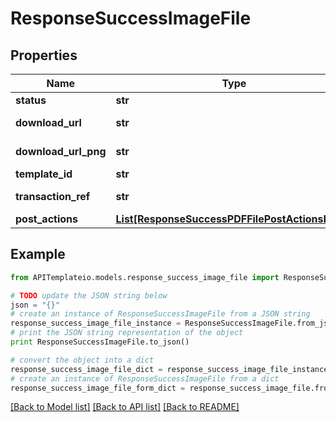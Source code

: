 # ResponseSuccessImageFile


## Properties
Name | Type | Description | Notes
------------ | ------------- | ------------- | -------------
**status** | **str** | Status | [optional] 
**download_url** | **str** | Download URL | [optional] 
**download_url_png** | **str** | Download URL PNG | [optional] 
**template_id** | **str** | Template ID | [optional] 
**transaction_ref** | **str** | Transaction reference | [optional] 
**post_actions** | [**List[ResponseSuccessPDFFilePostActionsInner]**](ResponseSuccessPDFFilePostActionsInner.md) |  | [optional] 

## Example

```python
from APITemplateio.models.response_success_image_file import ResponseSuccessImageFile

# TODO update the JSON string below
json = "{}"
# create an instance of ResponseSuccessImageFile from a JSON string
response_success_image_file_instance = ResponseSuccessImageFile.from_json(json)
# print the JSON string representation of the object
print ResponseSuccessImageFile.to_json()

# convert the object into a dict
response_success_image_file_dict = response_success_image_file_instance.to_dict()
# create an instance of ResponseSuccessImageFile from a dict
response_success_image_file_form_dict = response_success_image_file.from_dict(response_success_image_file_dict)
```
[[Back to Model list]](../README.md#documentation-for-models) [[Back to API list]](../README.md#documentation-for-api-endpoints) [[Back to README]](../README.md)


